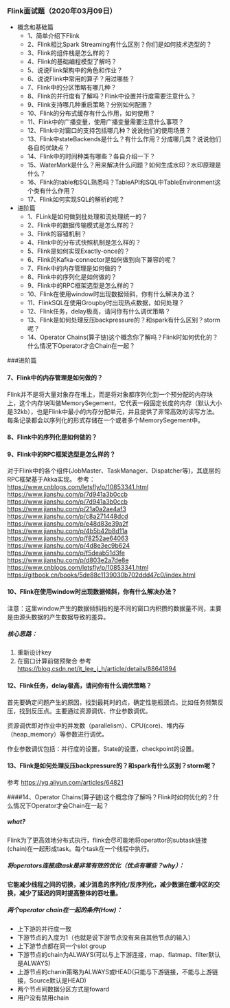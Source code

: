 ### Flink面试题（2020年03月09日）
- 概念和基础篇
    + 1、简单介绍下Flink
    + 2、Flink相比Spark Streaming有什么区别？你们是如何技术选型的？
    + 3、Flink的组件栈是怎么样的？
    + 4、Flink的基础编程模型了解吗？
    + 5、说说Flink架构中的角色和作业？
    + 6、说说Flink中常用的算子？用过哪些？
    + 7、Flink中的分区策略有哪几种？
    + 8、Flink的并行度有了解吗？Flink中设置并行度需要注意什么？
    + 9、Flink支持哪几种重启策略？分别如何配置？
    + 10、Flink的分布式缓存有什么作用，如何使用？
    + 11、Flink中的广播变量，使用广播变量需要注意什么事项？
    + 12、Flink中对窗口的支持包括哪几种？说说他们的使用场景？
    + 13、Flink中stateBackends是什么？有什么作用？分成哪几类？说说他们各自的优缺点？
    + 14、Flink中的时间种类有哪些？各自介绍一下？
    + 15、WaterMark是什么？用来解决什么问题？如何生成水印？水印原理是什么？
    + 16、Flink的table和SQL熟悉吗？TableAPI和SQL中TableEnvironment这个类有什么作用？
    + 17、Flink如何实现SQL的解析的呢？
- 进阶篇
    + 1、FLink是如何做到批处理和流处理统一的？
    + 2、Flink中的数据传输模式是怎么样的？
    + 3、Flink的容错机制？
    + 4、Flink中的分布式快照机制是怎么样的？
    + 5、Flink是如何实现Exactly-once的？
    + 6、Flink的Kafka-connector是如何做到向下兼容的呢？
    + 7、Flink中的内存管理是如何做的？
    + 8、Flink中的序列化是如何做的？
    + 9、Flink中的RPC框架选型是怎么样的？
    + 10、Flink在使用window时出现数据倾斜，你有什么解决办法？
    + 11、FlinkSQL在使用Groupby时出现热点数据，如何处理？
    + 12、Flink任务，delay极高，请问你有什么调优策略？
    + 13、Flink是如何处理反压backpressure的？和spark有什么区别？storm呢？
    + 14、Operator Chains(算子链)这个概念你了解吗？Flink时如何优化的？什么情况下Operator才会Chain在一起？


###进阶篇
#### 7、Flink中的内存管理是如何做的？
Flink并不是将大量对象存在堆上，而是将对象都序列化到一个预分配的内存块上，这个内存块叫做MemorySegement，它代表一段固定长度的内存（默认大小是32kb），也是Flink中最小的内存分配单元，并且提供了非常高效的读写方法。每条记录都会以序列化的形式存储在一个或者多个MemorySegement中。

#### 8、Flink中的序列化是如何做的？


#### 9、Flink中的RPC框架选型是怎么样的？
对于Flink中的各个组件(JobMaster、TaskManager、Dispatcher等)，其底层的RPC框架基于Akka实现。
参考：https://www.cnblogs.com/letsfly/p/10853341.html
https://www.jianshu.com/p/7d941a3b0ccb
https://www.jianshu.com/p/7d941a3b0ccb
https://www.jianshu.com/p/21a0a2ae4af3
https://www.jianshu.com/p/c8a271448dcd
https://www.jianshu.com/p/e48d83e39a2f
https://www.jianshu.com/p/4b5b42b8d11a
https://www.jianshu.com/p/f8252ae64063
https://www.jianshu.com/p/4d8e3ec9b624
https://www.jianshu.com/p/f5deab51d3fe
https://www.jianshu.com/p/d803e2a7de8e
https://www.cnblogs.com/letsfly/p/10853341.html
https://gitbook.cn/books/5de88c1139030b702ddd47c0/index.html

#### 10、Flink在使用window时出现数据倾斜，你有什么解决办法？
注意：这里window产生的数据倾斜指的是不同的窗口内积攒的数据量不同，主要是由源头数据的产生数据导致的差异。
##### 核心思路：
1. 重新设计key
2. 在窗口计算前做预聚合
参考 https://blog.csdn.net/it_lee_j_h/article/details/88641894

#### 12、Flink任务，delay极高，请问你有什么调优策略？
首先要确定问题产生的原因，找到最耗时的点，确定性能瓶颈点。比如任务频繁反压，找到反压点。主要通过资源调优、作业参数调优。

资源调优即对作业中的并发数（parallelism）、CPU(core)、堆内存（heap_memory）等参数进行调优。

作业参数调优包括：并行度的设置，State的设置，checkpoint的设置。

#### 13、Flink是如何处理反压backpressure的？和spark有什么区别？storm呢？
参考 https://yq.aliyun.com/articles/64821


####14、Operator Chains(算子链)这个概念你了解吗？Flink时如何优化的？什么情况下Operator才会Chain在一起？
##### what?
Flink为了更高效地分布式执行，flink会尽可能地将operattor的subtask链接(chain)在一起形成task。每个task在一个线程中执行。

##### 将operators连接成task是非常有效的优化（优点有哪些？why）：
**它能减少线程之间的切换，减少消息的序列化/反序列化，减少数据在缓冲区的交换，减少了延迟的同时提高整体的吞吐量。**

##### 两个operator chain在一起的条件(How)：
- 上下游的并行度一致
- 下游节点的入度为1（也就是说下游节点没有来自其他节点的输入）
- 上下游节点都在同一个slot group
- 下游节点的chain为ALWAYS(可以与上下游连接，map、flatmap、filter默认是ALWAYS)
- 上游节点的chanin策略为ALWAYS或HEAD(只能与下游链接，不能与上游链接，Source默认是HEAD)
- 两个节点间数据分区方式是foward
- 用户没有禁用chain





